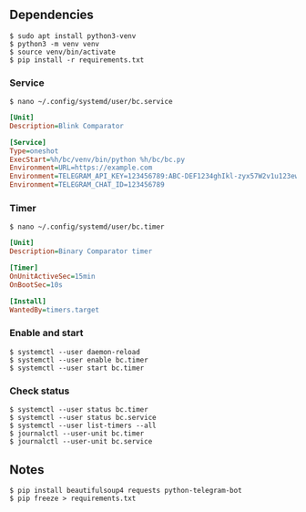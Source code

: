 ## Dependencies

```console
$ sudo apt install python3-venv
$ python3 -m venv venv
$ source venv/bin/activate
$ pip install -r requirements.txt
```

### Service

```console
$ nano ~/.config/systemd/user/bc.service
```

```ini
[Unit]
Description=Blink Comparator

[Service]
Type=oneshot
ExecStart=%h/bc/venv/bin/python %h/bc/bc.py
Environment=URL=https://example.com
Environment=TELEGRAM_API_KEY=123456789:ABC-DEF1234ghIkl-zyx57W2v1u123ew11
Environment=TELEGRAM_CHAT_ID=123456789
```

### Timer

```console
$ nano ~/.config/systemd/user/bc.timer
```

```ini
[Unit]
Description=Binary Comparator timer

[Timer]
OnUnitActiveSec=15min
OnBootSec=10s

[Install]
WantedBy=timers.target
```

### Enable and start

```console
$ systemctl --user daemon-reload
$ systemctl --user enable bc.timer
$ systemctl --user start bc.timer
```

### Check status

```console
$ systemctl --user status bc.timer
$ systemctl --user status bc.service
$ systemctl --user list-timers --all
$ journalctl --user-unit bc.timer
$ journalctl --user-unit bc.service
```

## Notes

```console
$ pip install beautifulsoup4 requests python-telegram-bot
$ pip freeze > requirements.txt
```